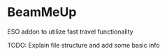 # BeamMeUp
ESO addon to utilize fast travel functionality

TODO: Explain file structure and add some basic info